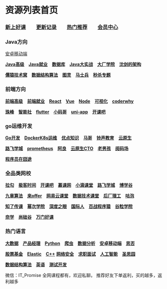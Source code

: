 # 资源列表首页

### [**新上好课**](http://leaaiv.cn/project-1/doc-73/)  [**更新记录**](http://leaaiv.cn/project-1/doc-75/)  [**热门推荐**](http://leaaiv.cn/project-1/doc-74/)  [**会员中心**](http://leaaiv.cn/project-1/doc-76/)

### **Java方向**
[安卓移动端](./安卓移动端.md)

[**Java高级**](http://leaaiv.cn/project-1/doc-2/) [**Java就业**](http://leaaiv.cn/project-1/doc-3/) [**数据库**](http://leaaiv.cn/project-1/doc-4/) [**Java大实战**](http://leaaiv.cn/project-1/doc-5/) [**大厂学院**](http://leaaiv.cn/project-1/doc-6/) [**沈剑的架构**](http://leaaiv.cn/project-1/doc-7/)

[**儒猿技术窝**](http://leaaiv.cn/project-1/doc-8/) [**数据结构算法**](http://leaaiv.cn/project-1/doc-9/) [**图灵**](http://leaaiv.cn/project-1/doc-10/) [**马士兵**](http://leaaiv.cn/project-1/doc-11/) [**秒杀专题**](http://leaaiv.cn/project-1/doc-72/)

### **前端方向**

[**前端高级**](http://leaaiv.cn/project-1/doc-12/) [**前端就业**](http://leaaiv.cn/project-1/doc-13/) [**React**](http://leaaiv.cn/project-1/doc-14/) [**Vue**](http://leaaiv.cn/project-1/doc-15/) [**Node**](http://leaaiv.cn/project-1/doc-16/) [**可视化**](http://leaaiv.cn/project-1/doc-17/) [**coderwhy**](http://leaaiv.cn/project-1/doc-18/)

[**珠峰**](http://leaaiv.cn/project-1/doc-19/) [**智能社**](http://leaaiv.cn/project-1/doc-20/) [**flutter**](http://leaaiv.cn/project-1/doc-21/) [**小码哥**](http://leaaiv.cn/project-1/doc-22/) [**uni-app**](http://leaaiv.cn/project-1/doc-23/) [**开课吧**](http://leaaiv.cn/project-1/doc-38/)

### **go运维开发**

[**Go开发**](http://leaaiv.cn/project-1/doc-24/) [**DockerK8s运维**](http://leaaiv.cn/project-1/doc-25/) [**优点知识**](http://leaaiv.cn/project-1/doc-27/) [**马哥**](http://leaaiv.cn/project-1/doc-28/) [**铃声教育**](http://leaaiv.cn/project-1/doc-29/) [**云原生**](http://leaaiv.cn/project-1/doc-33/)

[**路飞学城**](http://leaaiv.cn/project-1/doc-30/) [**prometheus**](http://leaaiv.cn/project-1/doc-32/) [**阿良**](http://leaaiv.cn/project-1/doc-26/) [**云原生CTO**](http://leaaiv.cn/project-1/doc-34/) [**老男孩**](http://leaaiv.cn/project-1/doc-31/) [**阅码场**](https://shop.yomocode.com/)

[**程序员在囧途**](http://leaaiv.cn/project-1/doc-35/)

### **全品类网校**

[**拉勾**](http://leaaiv.cn/project-1/doc-36/) [**极客时间**](http://leaaiv.cn/project-1/doc-37/) [**开课吧**](http://leaaiv.cn/project-1/doc-38/) [**慕课网**](http://leaaiv.cn/project-1/doc-39/) [**小滴课堂**](http://leaaiv.cn/project-1/doc-40/) [**路飞学城**](http://leaaiv.cn/project-1/doc-30/) [**博学谷**](http://leaaiv.cn/project-1/doc-41/)

[**九章算法**](http://leaaiv.cn/project-1/doc-42/) [**来offer**](http://leaaiv.cn/project-1/doc-43/) [**网易云课堂**](http://leaaiv.cn/project-1/doc-44/) [**数据技术课堂**](http://leaaiv.cn/project-1/doc-45/) [**后厂理工**](http://leaaiv.cn/project-1/doc-46/) [**咕泡**](http://leaaiv.cn/project-1/doc-48/)

[**知了传课**](http://leaaiv.cn/project-1/doc-47/) [**幂次学院**](http://leaaiv.cn/project-1/doc-49/) [**深度之眼**](http://leaaiv.cn/project-1/doc-50/) [**国际人**](http://leaaiv.cn/project-1/doc-51/) [**百战程序猿**](http://leaaiv.cn/project-1/doc-52/) [**谷粒学院**](http://www.gulixueyuan.com/)

[**奈学**](http://leaaiv.cn/project-1/doc-53/) [**尚硅谷**](http://leaaiv.cn/project-1/doc-54/) [**万门好课**](http://leaaiv.cn/project-1/doc-55/)

### **热门语言**

[**大数据**](http://leaaiv.cn/project-1/doc-56/) [**产品经理**](http://leaaiv.cn/project-1/doc-57/) [**Python**](http://leaaiv.cn/project-1/doc-58/) [**爬虫**](http://leaaiv.cn/project-1/doc-59/) [**数据分析**](http://leaaiv.cn/project-1/doc-60/) [**安卓移动端**](http://leaaiv.cn/project-1/doc-61/) [**思否**](http://leaaiv.cn/project-1/doc-71/)

[**股票基金**](http://leaaiv.cn/project-1/doc-62/) [**Elastic**](http://leaaiv.cn/project-1/doc-63/) [**C++**](http://leaaiv.cn/project-1/doc-64/) [**网络安全**](http://leaaiv.cn/project-1/doc-65/) [**求职面试**](http://leaaiv.cn/project-1/doc-66/) [**人工智能**](http://leaaiv.cn/project-1/doc-67/) [**圣思园**](http://leaaiv.cn/project-1/doc-70/)

[**数据结构算法**](http://leaaiv.cn/project-1/doc-9/) [**英语**](http://leaaiv.cn/project-1/doc-69/) [**测试开发**](http://leaaiv.cn/project-1/doc-68/)

 
 微信：IT_Promise
全网课程都有，欢迎私聊。
推荐好友下单返利，买的越多，返利越多